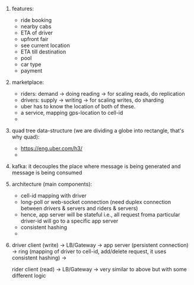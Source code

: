 1. features:

    - ride booking
    - nearby cabs
    - ETA of driver
    - upfront fair
    - see current location
    - ETA till destination
    - pool
    - car type
    - payment

2. marketplace:

    - riders: demand -> doing reading -> for scaling reads, do replication
    - drivers: supply -> writing -> for scaling writes, do sharding
    - uber has to know the location of both of these.
    - a service, mapping gps-location to cell-id
    -

3. quad tree data-structure (we are dividing a globe into rectangle, that's why quad):

    - https://eng.uber.com/h3/
    -

4. kafka: it decouples the place where message is being generated and message is being consumed

5. architecture (main components):

    - cell-id mapping with driver
    - long-poll or web-socket connection (need duplex connection between drivers & servers and riders & servers)
    - hence, app server will be stateful i.e., all request froma particular driver-id will go to a specific app server
    - consistent hashing
    -

6. driver client (write) -> LB/Gateway -> app server (persistent connection) -> ring (mapping of driver to cell-id, add/delete request, it uses consistent hashing) ->

    rider client (read) -> LB/Gateway -> very similar to above but with some different logic
